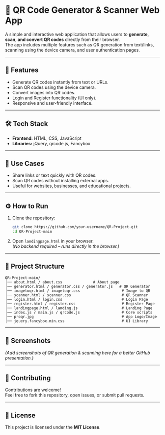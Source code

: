 # 📱 QR Code Generator & Scanner Web App

A simple and interactive web application that allows users to **generate, scan, and convert QR codes** directly from their browser.  
The app includes multiple features such as QR generation from text/links, scanning using the device camera, and user authentication pages.

---

## 🚀 Features
- Generate QR codes instantly from text or URLs.  
- Scan QR codes using the device camera.  
- Convert images into QR codes.  
- Login and Register functionality (UI only).  
- Responsive and user-friendly interface.  

---

## 🛠️ Tech Stack
- **Frontend:** HTML, CSS, JavaScript  
- **Libraries:** jQuery, qrcode.js, Fancybox  

---

## 📌 Use Cases
- Share links or text quickly with QR codes.  
- Scan QR codes without installing external apps.  
- Useful for websites, businesses, and educational projects.  

---

## ⚙️ How to Run

1. Clone the repository:
   ```bash
   git clone https://github.com/your-username/QR-Project.git
   cd QR-Project-main
   ```

2. Open `landingpage.html` in your browser.  
   *(No backend required – runs directly in the browser.)*

---

## 📂 Project Structure
```
QR-Project-main/
│── about.html / about.css              # About page
│── generator.html / generator.css / generator.js   # QR Generator
│── imagetoqr.html / imagetoqr.css                   # Image to QR
│── scanner.html / scanner.css                       # QR Scanner
│── login.html / login.css                           # Login Page
│── register.html / register.css                     # Register Page
│── landingpage.html / landing.js                    # Landing Page
│── index.js / main.js / qrcode.js                   # Core scripts
│── proqr.jpg                                        # App Logo/Image
│── jquery.fancybox.min.css                          # UI Library
```

---

## 📸 Screenshots
*(Add screenshots of QR generation & scanning here for a better GitHub presentation.)*

---

## 🤝 Contributing
Contributions are welcome!  
Feel free to fork this repository, open issues, or submit pull requests.

---

## 📜 License
This project is licensed under the **MIT License**.
